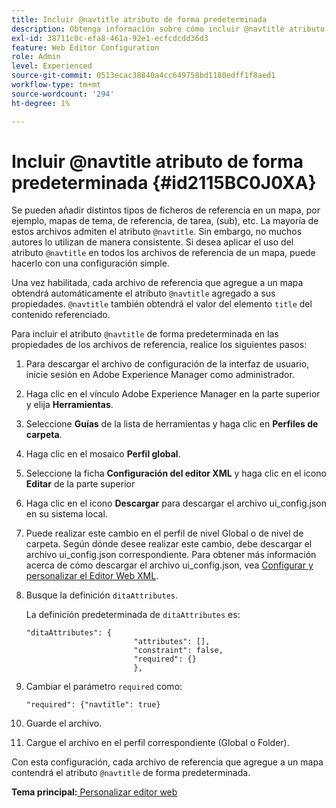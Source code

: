 ```yaml
---
title: Incluir @navtitle atributo de forma predeterminada
description: Obtenga información sobre cómo incluir @navtitle atributo de forma predeterminada
exl-id: 38711c0c-efa8-461a-92e1-ecfcdcdd36d3
feature: Web Editor Configuration
role: Admin
level: Experienced
source-git-commit: 0513ecac38840a4cc649758bd1180edff1f8aed1
workflow-type: tm+mt
source-wordcount: '294'
ht-degree: 1%

---
```


# Incluir @navtitle atributo de forma predeterminada {#id2115BC0J0XA}

Se pueden añadir distintos tipos de ficheros de referencia en un mapa, por ejemplo, mapas de tema, de referencia, de tarea, \(sub\), etc. La mayoría de estos archivos admiten el atributo `@navtitle`. Sin embargo, no muchos autores lo utilizan de manera consistente. Si desea aplicar el uso del atributo `@navtitle` en todos los archivos de referencia de un mapa, puede hacerlo con una configuración simple.

Una vez habilitada, cada archivo de referencia que agregue a un mapa obtendrá automáticamente el atributo `@navtitle` agregado a sus propiedades. `@navtitle` también obtendrá el valor del elemento `title` del contenido referenciado.

Para incluir el atributo `@navtitle` de forma predeterminada en las propiedades de los archivos de referencia, realice los siguientes pasos:

1. Para descargar el archivo de configuración de la interfaz de usuario, inicie sesión en Adobe Experience Manager como administrador.

1. Haga clic en el vínculo Adobe Experience Manager en la parte superior y elija **Herramientas**.
1. Seleccione **Guías** de la lista de herramientas y haga clic en **Perfiles de carpeta**.
1. Haga clic en el mosaico **Perfil global**.
1. Seleccione la ficha **Configuración del editor XML** y haga clic en el icono **Editar** de la parte superior
1. Haga clic en el icono **Descargar** para descargar el archivo ui\_config.json en su sistema local.
1. Puede realizar este cambio en el perfil de nivel Global o de nivel de carpeta. Según dónde desee realizar este cambio, debe descargar el archivo ui\_config.json correspondiente. Para obtener más información acerca de cómo descargar el archivo ui\_config.json, vea [Configurar y personalizar el Editor Web XML](conf-folder-level.md#id2065G300O5Z).

1. Busque la definición `ditaAttributes`.

   La definición predeterminada de `ditaAttributes` es:

   ```
   "ditaAttributes": {
                           "attributes": [],
                           "constraint": false,
                           "required": {}
                           },
   ```

1. Cambiar el parámetro `required` como:

   ```
   "required": {"navtitle": true}
   ```

1. Guarde el archivo.

1. Cargue el archivo en el perfil correspondiente \(Global o Folder\).


Con esta configuración, cada archivo de referencia que agregue a un mapa contendrá el atributo `@navtitle` de forma predeterminada.

**Tema principal:**[ Personalizar editor web](conf-web-editor.md)
